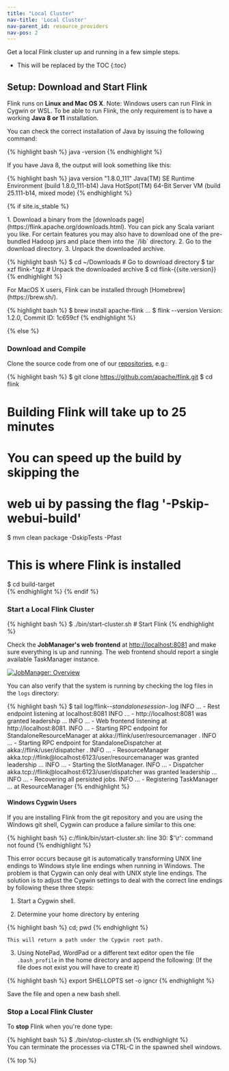 ```yaml
---
title: "Local Cluster"
nav-title: 'Local Cluster'
nav-parent_id: resource_providers
nav-pos: 2
---
```

<!--
Licensed to the Apache Software Foundation (ASF) under one
or more contributor license agreements.  See the NOTICE file
distributed with this work for additional information
regarding copyright ownership.  The ASF licenses this file
to you under the Apache License, Version 2.0 (the
"License"); you may not use this file except in compliance
with the License.  You may obtain a copy of the License at

  http://www.apache.org/licenses/LICENSE-2.0

Unless required by applicable law or agreed to in writing,
software distributed under the License is distributed on an
"AS IS" BASIS, WITHOUT WARRANTIES OR CONDITIONS OF ANY
KIND, either express or implied.  See the License for the
specific language governing permissions and limitations
under the License.
-->

Get a local Flink cluster up and running in a few simple steps.

* This will be replaced by the TOC
{:toc}

## Setup: Download and Start Flink

Flink runs on __Linux and Mac OS X__.
<span class="label label-info">Note:</span> Windows users can run Flink in Cygwin or WSL.
To be able to run Flink, the only requirement is to have a working __Java 8 or 11__ installation.

You can check the correct installation of Java by issuing the following command:

{% highlight bash %}
java -version
{% endhighlight %}

If you have Java 8, the output will look something like this:

{% highlight bash %}
java version "1.8.0_111"
Java(TM) SE Runtime Environment (build 1.8.0_111-b14)
Java HotSpot(TM) 64-Bit Server VM (build 25.111-b14, mixed mode)
{% endhighlight %}

{% if site.is_stable %}
<div class="codetabs" markdown="1">
<div data-lang="Download and Unpack" markdown="1">
1. Download a binary from the [downloads page](https://flink.apache.org/downloads.html). You can pick
   any Scala variant you like. For certain features you may also have to download one of the pre-bundled Hadoop jars
   and place them into the `/lib` directory.
2. Go to the download directory.
3. Unpack the downloaded archive.

{% highlight bash %}
$ cd ~/Downloads        # Go to download directory
$ tar xzf flink-*.tgz   # Unpack the downloaded archive
$ cd flink-{{site.version}}
{% endhighlight %}
</div>

<div data-lang="MacOS X" markdown="1">
For MacOS X users, Flink can be installed through [Homebrew](https://brew.sh/).

{% highlight bash %}
$ brew install apache-flink
...
$ flink --version
Version: 1.2.0, Commit ID: 1c659cf
{% endhighlight %}
</div>

</div>

{% else %}
### Download and Compile
Clone the source code from one of our [repositories](https://flink.apache.org/community.html#source-code), e.g.:

{% highlight bash %}
$ git clone https://github.com/apache/flink.git
$ cd flink

# Building Flink will take up to 25 minutes
# You can speed up the build by skipping the
# web ui by passing the flag '-Pskip-webui-build'

$ mvn clean package -DskipTests -Pfast 

# This is where Flink is installed
$ cd build-target               
{% endhighlight %}
{% endif %}

### Start a Local Flink Cluster

{% highlight bash %}
$ ./bin/start-cluster.sh  # Start Flink
{% endhighlight %}

Check the __JobManager's web frontend__ at [http://localhost:8081](http://localhost:8081) and make sure everything is up and running. The web frontend should report a single available TaskManager instance.

<a href="{% link /page/img/quickstart-setup/jobmanager-1.png %}" ><img class="img-responsive" src="{% link /page/img/quickstart-setup/jobmanager-1.png %}" alt="JobManager: Overview"/></a>

You can also verify that the system is running by checking the log files in the `logs` directory:

{% highlight bash %}
$ tail log/flink-*-standalonesession-*.log
INFO ... - Rest endpoint listening at localhost:8081
INFO ... - http://localhost:8081 was granted leadership ...
INFO ... - Web frontend listening at http://localhost:8081.
INFO ... - Starting RPC endpoint for StandaloneResourceManager at akka://flink/user/resourcemanager .
INFO ... - Starting RPC endpoint for StandaloneDispatcher at akka://flink/user/dispatcher .
INFO ... - ResourceManager akka.tcp://flink@localhost:6123/user/resourcemanager was granted leadership ...
INFO ... - Starting the SlotManager.
INFO ... - Dispatcher akka.tcp://flink@localhost:6123/user/dispatcher was granted leadership ...
INFO ... - Recovering all persisted jobs.
INFO ... - Registering TaskManager ... at ResourceManager
{% endhighlight %}

#### Windows Cygwin Users

If you are installing Flink from the git repository and you are using the Windows git shell, Cygwin can produce a failure similar to this one:

{% highlight bash %}
c:/flink/bin/start-cluster.sh: line 30: $'\r': command not found
{% endhighlight %}

This error occurs because git is automatically transforming UNIX line endings to Windows style line endings when running in Windows. The problem is that Cygwin can only deal with UNIX style line endings. The solution is to adjust the Cygwin settings to deal with the correct line endings by following these three steps:

1. Start a Cygwin shell.

2. Determine your home directory by entering

{% highlight bash %}
cd; pwd
{% endhighlight %}

    This will return a path under the Cygwin root path.

3. Using NotePad, WordPad or a different text editor open the file `.bash_profile` in the home directory and append the following: (If the file does not exist you will have to create it)

{% highlight bash %}
export SHELLOPTS
set -o igncr
{% endhighlight %}

Save the file and open a new bash shell.

### Stop a Local Flink Cluster

To **stop** Flink when you're done type:

<div class="codetabs" markdown="1">
<div data-lang="Bash" markdown="1">
{% highlight bash %}
$ ./bin/stop-cluster.sh
{% endhighlight %}
</div>
<div data-lang="Windows Shell" markdown="1">
You can terminate the processes via CTRL-C in the spawned shell windows.
</div>
</div>

{% top %}
